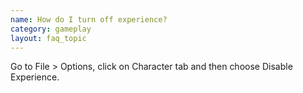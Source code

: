 ```yaml
---
name: How do I turn off experience?
category: gameplay
layout: faq_topic
---
```


Go to File > Options, click on Character tab and then choose Disable Experience.
